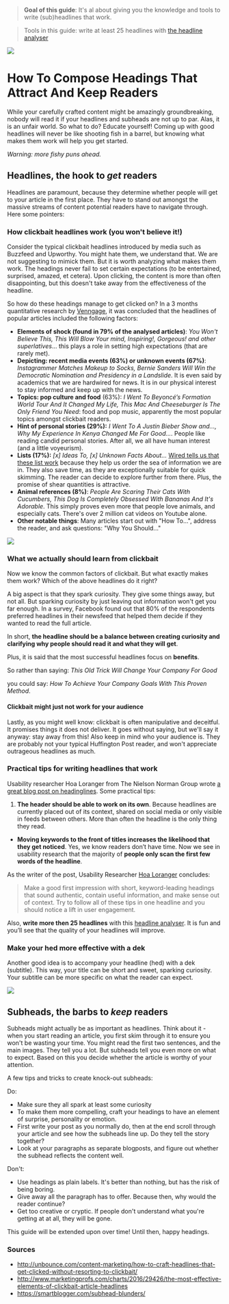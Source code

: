 > **Goal of this guide**: It's al about giving you the knowledge and tools to write (sub)headlines that work.

> Tools in this guide: write at least 25 headlines with [the headline analyser](http://coschedule.com/headline-analyzer)  

<img src="http://i.imgur.com/fqj69Rp.jpg">

# How To Compose Headings That Attract And Keep Readers

While your carefully crafted content might be amazingly groundbreaking, nobody will read it if your headlines and subheads are not up to par. Alas, it is an unfair world. So what to do? Educate yourself! Coming up with good headlines will never be like shooting fish in a barrel, but knowing what makes them work will help you get started.  

*Warning: more fishy puns ahead.*

## Headlines, the hook to *get* readers
Headlines are paramount, because they determine whether people will get to your article in the first place. They have to stand out amongst the massive streams of content potential readers have to navigate through. Here some pointers:

### How clickbait headlines work (you won't believe it!)

Consider the typical clickbait headlines introduced by media such as Buzzfeed and Upworthy. You might hate them, we understand that. We are not suggesting to mimick them. But it is worth analyzing what makes them work. The headings never fail to set certain expectations (to be entertained, surprised, amazed, et cetera). Upon clicking, the content is more than often disappointing, but this doesn't take away from the effectiveness of the headline.

So how do these headings manage to get clicked on? In a 3 months quantitative research by [Venngage](https://venngage.com/blog/7-reasons-why-clicking-this-title-will-prove-why-you-clicked-this-title/), it was concluded that the headlines of popular articles included the following factors:

* **Elements of shock (found in 79% of the analysed articles)**: *You Won't Believe This, This Will Blow Your mind, Inspiring!, Gorgeous! and other superlatives*... this plays a role in setting high expectations (that are rarely met).
* **Depicting: recent media events (63%) or unknown events (67%)**: *Instagrammer Matches Makeup to Socks, Bernie Sanders Will Win the Democratic Nomination and Presidency in a Landslide*. It is even said by academics that we are hardwired for news. It is in our physical interest to stay informed and keep up with the news.
* **Topics: pop culture and food** (63%): *I Went To Beyoncé’s Formation World Tour And It Changed My Life, This Mac And Cheeseburger Is The Only Friend You Need*: food and pop music, apparently the most popular topics amongst clickbait readers.
* **Hint of personal stories (29%):** *I Went To A Justin Bieber Show and..., Why My Experience In Kenya Changed Me For Good...*. People like reading candid personal stories. After all, we all have human interest (and a little voyeurism).
* **Lists (17%):** *[x] Ideas To, [x] Unknown Facts About...* [Wired tells us that these list work](http://www.wired.com/2014/01/defense-listicle-list-article/) because they help us order the sea of information we are in. They also save time, as they are exceptionally suitable for quick skimming. The reader can decide to explore further from there. Plus, the promise of shear quantities is attractive.
* **Animal references (8%)**: *People Are Scaring Their Cats With Cucumbers, This Dog Is Completely Obsessed With Bananas And It's Adorable*. This simply proves even more that people love animals, and especially cats. There's over 2 million cat videos on Youtube alone.
* **Other notable things**: Many articles start out with "How To...", address the reader, and ask questions: "Why You Should..."

<img src="http://i.imgur.com/RR78Psm.jpg">

### What we actually should learn from clickbait
Now we know the common factors of clickbait. But what exactly makes them work? Which of the above headlines do it right?

A big aspect is that they spark curiosity. They give some things away, but not all. But sparking curiosity by just leaving out information won't get you far enough. In a survey, Facebook found out that 80% of the respondents preferred headlines in their newsfeed that helped them decide if they wanted to read the full article.

In short, **the headline should be a balance between creating curiosity and clarifying why people should read it and what they will get**.

Plus, it is said that the most successful headlines focus on **benefits**.

So rather than saying:
*This Old Trick Will Change Your Company For Good*

you could say:
*How To Achieve Your Company Goals With This Proven Method*.

#### Clickbait might just not work for your audience

Lastly, as you might well know: clickbait is often manipulative and deceitful. It promises things it does not deliver. It goes without saying, but we'll say it anyway: stay away from this! Also keep in mind who your audience is. They are probably not your typical Huffington Post reader, and won't appreciate outrageous headlines as much.

### Practical tips for writing headlines that work

Usability researcher Hoa Loranger from The Nielson Norman Group wrote [a great blog post on headinglines](https://www.nngroup.com/articles/headings-pickup-lines/).
Some practical tips:

1. **The header should be able to work on its own**. Because headlines are currently placed out of its context, shared on social media or only visible in feeds between others. More than often the headline is the only thing they read.

* **Moving keywords to the front of titles increases the likelihood that they get noticed**. Yes, we know readers don’t have time. Now we see in usability research that the majority of **people only scan the first few words of the headline**. 

As the writer of the post, Usability Researcher [Hoa Loranger](https://medium.com/r/?url=https%3A%2F%2Fwww.nngroup.com%2Farticles%2Fauthor%2Fhoa-loranger%2F) concludes: 

> Make a good first impression with short, keyword-leading headings that sound authentic, contain useful information, and make sense out of context. Try to follow all of these tips in one headline and you should notice a lift in user engagement.

Also, **write more then 25 headlines** with this [headline analyser](https://medium.com/r/?url=https%3A%2F%2Fwww.nngroup.com%2Farticles%2Fauthor%2Fhoa-loranger%2F). It is fun and you’ll see that the quality of your headlines will improve.

### Make your hed more effective with a dek
Another good idea is to accompany your headline (hed) with a dek (subtitle). This way, your title can be short and sweet, sparking curiosity. Your subtitle can be more specific on what the reader can expect.

<img src="http://i.imgur.com/O6UBnqz.jpg">

## Subheads, the barbs to *keep* readers
Subheads might actually be as important as headlines. Think about it - when you start reading an article, you first skim through it to ensure you won't be wasting your time. You might read the first two sentences, and the main images. They tell you a lot. But subheads tell you even more on what to expect. Based on this you decide whether the article is worthy of your attention.

A few tips and tricks to create knock-out subheads:

Do:
* Make sure they all spark at least some curiosity
* To make them more compelling, craft your headings to have an element of surprise, personality or emotion.
* First write your post as you normally do, then at the end scroll through your article and see how the subheads line up. Do they tell the story together?
* Look at your paragraphs as separate blogposts, and figure out whether the subhead reflects the content well.

Don't:
* Use headings as plain labels. It's better than nothing, but has the risk of being boring.
* Give away all the paragraph has to offer. Because then, why would the reader continue?
* Get too creative or cryptic. If people don't understand what you're getting at at all, they will be gone.

This guide will be extended upon over time! Until then, happy headings.

### Sources
* http://unbounce.com/content-marketing/how-to-craft-headlines-that-get-clicked-without-resorting-to-clickbait/
* http://www.marketingprofs.com/charts/2016/29426/the-most-effective-elements-of-clickbait-article-headlines
* https://smartblogger.com/subhead-blunders/
